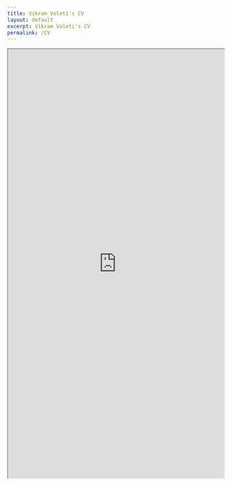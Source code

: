 ```yaml
---
title: Vikram Voleti's CV
layout: default
excerpt: Vikram Voleti's CV
permalink: /CV
---
```


<iframe src="https://voletiv.github.io/docs/cv/Vikram_Voleti_CV.pdf"
    width="100%"
    height="1000px"
    scrolling="auto">
</iframe>
